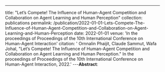 ---
title: "Let’s Compete! The Influence of Human-Agent Competition and Collaboration on Agent Learning and Human Perception"
collection: publications
permalink: /publication/2022-01-01-Lets-Compete-The-Influence-of-Human-Agent-Competition-and-Collaboration-on-Agent-Learning-and-Human-Perception
date: 2022-01-01
venue: 'In the proceedings of Proceedings of the 10th International Conference on Human-Agent Interaction'
citation: ' Ornnalin Phaijit,  Claude Sammut,  Wafa Johal, &quot;Let’s Compete! The Influence of Human-Agent Competition and Collaboration on Agent Learning and Human Perception.&quot; In the proceedings of Proceedings of the 10th International Conference on Human-Agent Interaction, 2022.'
---**Abstract**: